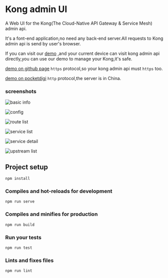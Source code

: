 # Kong admin UI

A Web UI for the Kong(The Cloud-Native API Gateway & Service Mesh) admin api.

It's a font-end application,no need any back-end server.All requests to Kong admin api is send by user's browser.

If you can visit our [demo](https://www.pocketdigi.com/kong-admin-ui/) ,and your current device can visit kong admin api directly,you can use our demo to manage your Kong,it's safe. 

[demo on github page](https://pocketdigi.github.io/kong-admin-ui) `https` protocol,so your kong admin api must `https` too.

[demo on pocketdigi](http://kong-admin.pocketdigi.com) `http` protocol,the server is in China.

### screenshots


![basic info](https://github.com/pocketdigi/kong-admin-ui/raw/master/doc/images/basic_info.png)

![config](https://github.com/pocketdigi/kong-admin-ui/raw/master/doc/images/config.png)

![route list](https://github.com/pocketdigi/kong-admin-ui/raw/master/doc/images/route_list.png)

![service list](https://github.com/pocketdigi/kong-admin-ui/raw/master/doc/images/service_list.png)

![service detail](https://github.com/pocketdigi/kong-admin-ui/raw/master/doc/images/service_detail.png)

![upstream list](https://github.com/pocketdigi/kong-admin-ui/raw/master/doc/images/upstream_list.png)




## Project setup
```
npm install
```

### Compiles and hot-reloads for development
```
npm run serve
```

### Compiles and minifies for production
```
npm run build
```

### Run your tests
```
npm run test
```

### Lints and fixes files
```
npm run lint
```


